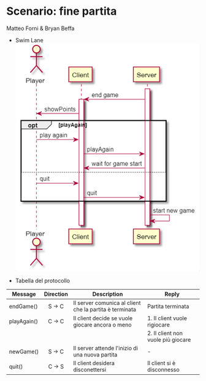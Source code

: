 # Scenario: fine partita
Matteo Forni & Bryan Beffa

- Swim Lane
![swim lane](endGame.png)

- Tabella del protocollo

| Message     | Direction | Description | Reply |
|----------|:-------------:|--------|------------|
| endGame() | S -> C       | Il server comunica al client che la partita è terminata | Partita terminata |
| playAgain()| C -> C | Il client decide se vuole giocare ancora o meno| 1. Il client vuole rigiocare|
||||2. Il client non vuole più giocare|
|newGame()| S -> C | Il server attende l'inizio di una nuova partita | -|
| quit() | C -> S | Il client desidera disconettersi | Il client si è disconnesso |
